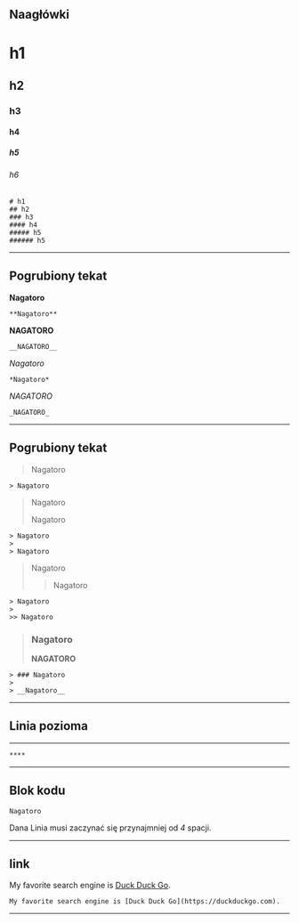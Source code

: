 ## Naagłówki

# h1
## h2
### h3
#### h4
##### h5
###### h6

    # h1
    ## h2
    ### h3
    #### h4
    ##### h5
    ###### h5

****

## Pogrubiony tekat

**Nagatoro**

    **Nagatoro**
    
__NAGATORO__

    __NAGATORO__

*Nagatoro*

    *Nagatoro*
    
_NAGATORO_

    _NAGATORO_

    

****
## Pogrubiony tekat

> Nagatoro

    > Nagatoro

> Nagatoro
> 
> Nagatoro

    > Nagatoro
    > 
    > Nagatoro  

> Nagatoro
> 
>> Nagatoro

    > Nagatoro
    > 
    >> Nagatoro 

> ### Nagatoro
> 
> __NAGATORO__

    > ### Nagatoro
    > 
    > __Nagatoro__  

****

## Linia pozioma

****

    ****

****

## Blok kodu

    Nagatoro

Dana Linia musi zaczynać się przynajmniej od _4_ spacji.

****


## link

My favorite search engine is [Duck Duck Go](https://duckduckgo.com).

    My favorite search engine is [Duck Duck Go](https://duckduckgo.com).

    
****
